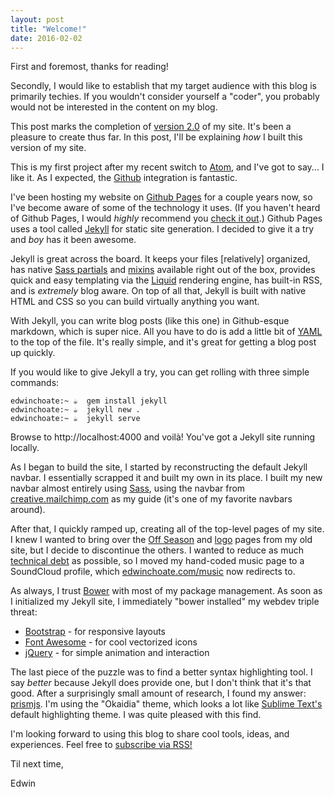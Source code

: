```yaml
---
layout: post
title: "Welcome!"
date: 2016-02-02
---
```


First and foremost, thanks for reading!

Secondly, I would like to establish that my target audience with this blog is primarily techies. If you wouldn't consider yourself a "coder", you probably would not be interested in the content on my blog.

This post marks the completion of [version 2.0](https://github.com/edwinchoate/edwinchoate.github.io/releases/tag/v2.0) of my site. It's been a pleasure to create thus far. In this post, I'll be explaining _how_ I built this version of my site.

This is my first project after my recent switch to [Atom](https://atom.io/), and I've got to say... I like it. As I expected, the [Github](https://github.com/) integration is fantastic.

I've been hosting my website on [Github Pages](https://pages.github.com/) for a couple years now, so I've become aware of some of the technology it uses. (If you haven't heard of Github Pages, I would _highly_ recommend you [check it out](https://pages.github.com/).) Github Pages uses a tool called [Jekyll](http://jekyllrb.com/) for static site generation. I decided to give it a try and _boy_ has it been awesome.

Jekyll is great across the board. It keeps your files [relatively] organized, has native [Sass partials](http://sass-lang.com/guide) and [mixins](http://sass-lang.com/guide) available right out of the box, provides quick and easy templating via the [Liquid](http://liquidmarkup.org/) rendering engine, has built-in RSS, and is _extremely_ blog aware. On top of all that, Jekyll is built with native HTML and CSS so you can build virtually anything you want.

With Jekyll, you can write blog posts (like this one) in Github-esque markdown, which is super nice. All you have to do is add a little bit of [YAML](http://yaml.org/) to the top of the file. It's really simple, and it's great for getting a blog post up quickly.  

If you would like to give Jekyll a try, you can get rolling with three simple commands:

<pre><code class="language-bash">edwinchoate:~ ☕️  gem install jekyll
edwinchoate:~ ☕️  jekyll new .
edwinchoate:~ ☕️  jekyll serve
</code></pre>

Browse to http://localhost:4000 and voilà! You've got a Jekyll site running locally.

As I began to build the site, I started by reconstructing the default Jekyll navbar. I essentially scrapped it and built my own in its place. I built my new navbar almost entirely using [Sass](http://sass-lang.com/), using the navbar from [creative.mailchimp.com](http://creative.mailchimp.com/) as my guide (it's one of my favorite navbars around).

After that, I quickly ramped up, creating all of the top-level pages of my site. I knew I wanted to bring over the [Off Season](http://www.edwinchoate.com/offseason/) and [logo](http://www.edwinchoate.com/logos/) pages from my old site, but I decide to discontinue the others. I wanted to reduce as much [technical debt](https://en.wikipedia.org/wiki/Technical_debt) as possible, so I moved my hand-coded music page to a SoundCloud profile, which [edwinchoate.com/music](http://edwinchoate.com/music/) now redirects to.

As always, I trust [Bower](http://bower.io/) with most of my package management. As soon as I initialized my Jekyll site, I immediately "bower installed" my webdev triple threat:

- [Bootstrap](http://getbootstrap.com/) - for responsive layouts
- [Font Awesome](https://fortawesome.github.io/Font-Awesome/) - for cool vectorized icons
- [jQuery](http://jquery.com/) - for simple animation and interaction

The last piece of the puzzle was to find a better syntax highlighting tool. I say _better_ because Jekyll does provide one, but I don't think that it's that good. After a surprisingly small amount of research, I found my answer: [prismjs](http://prismjs.com/). I'm using the "Okaidia" theme, which looks a lot like [Sublime Text's](https://www.sublimetext.com/) default highlighting theme. I was quite pleased with this find.

I'm looking forward to using this blog to share cool tools, ideas, and experiences. Feel free to [subscribe via RSS!](http://www.edwinchoate.com/feed.xml)

Til next time,

Edwin
